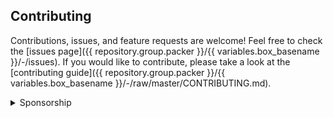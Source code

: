 ## Contributing

Contributions, issues, and feature requests are welcome! Feel free to check the [issues page]({{ repository.group.packer }}/{{ variables.box_basename }}/-/issues). If you would like to contribute, please take a look at the [contributing guide]({{ repository.group.packer }}/{{ variables.box_basename }}/-/raw/master/CONTRIBUTING.md).

<details>
<summary>Sponsorship</summary>
<br/>
<blockquote>
I create open source projects out of love. Although I have a job, shelter, and as much fast food as I can handle, it would still be pretty cool to be appreciated by the community for something I have spent a lot of time and money on. Please consider sponsoring me! Who knows? Maybe I will be able to quit my job and publish open source full time.

Sincerely,

***Brian Zalewski***
</blockquote>

<a href="{{ profile.patreon }}">
  <img src="https://c5.patreon.com/external/logo/become_a_patron_button@2x.png" width="160">
</a>

</details>

